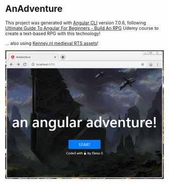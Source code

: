 # AnAdventure

This project was generated with [Angular CLI](https://github.com/angular/angular-cli) version 7.0.6, following [Ultimate Guide To Angular For Beginners - Build An RPG](https://www.udemy.com/ultimate-guide-to-building-an-rpg-in-angular/learn/v4/overview) Udemy course to create a text-based RPG with this technology!

... also using [Kenney.nl medieval RTS assets](https://kenney.nl/assets/medieval-rts)!

![angularAdventure](./portada.PNG)